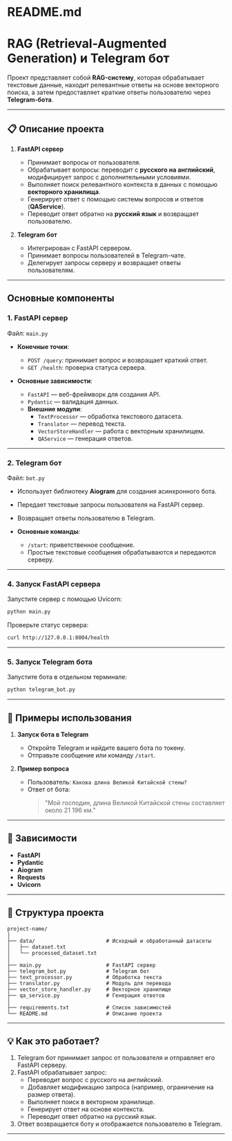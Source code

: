 # README.md  

# RAG (Retrieval-Augmented Generation) и Telegram бот  
Проект представляет собой **RAG-систему**, которая обрабатывает текстовые данные, находит релевантные ответы на основе векторного поиска, а затем предоставляет краткие ответы пользователю через **Telegram-бота**.  

---

## 📋 **Описание проекта**  

1. **FastAPI сервер**  
   - Принимает вопросы от пользователя.  
   - Обрабатывает вопросы: переводит с **русского на английский**, модифицирует запрос с дополнительными условиями.  
   - Выполняет поиск релевантного контекста в данных с помощью **векторного хранилища**.  
   - Генерирует ответ с помощью системы вопросов и ответов (**QAService**).  
   - Переводит ответ обратно на **русский язык** и возвращает пользователю.  

2. **Telegram бот**  
   - Интегрирован с FastAPI сервером.  
   - Принимает вопросы пользователей в Telegram-чате.  
   - Делегирует запросы серверу и возвращает ответы пользователям.  

---

##  **Основные компоненты**  

### **1. FastAPI сервер**  
Файл: `main.py`  

- **Конечные точки**:  
   - `POST /query`: принимает вопрос и возвращает краткий ответ.  
   - `GET /health`: проверка статуса сервера.  

- **Основные зависимости**:  
   - `FastAPI` — веб-фреймворк для создания API.  
   - `Pydantic` — валидация данных.  
   - **Внешние модули**:  
      - `TextProcessor` — обработка текстового датасета.  
      - `Translator` — перевод текста.  
      - `VectorStoreHandler` — работа с векторным хранилищем.  
      - `QAService` — генерация ответов.  

---

### **2. Telegram бот**  
Файл: `bot.py`  

- Использует библиотеку **Aiogram** для создания асинхронного бота.  
- Передает текстовые запросы пользователя на FastAPI сервер.  
- Возвращает ответы пользователю в Telegram.  

- **Основные команды**:  
   - `/start`: приветственное сообщение.  
   - Простые текстовые сообщения обрабатываются и передаются серверу.  

---

### **4. Запуск FastAPI сервера**  

Запустите сервер с помощью Uvicorn:  

```bash
python main.py  
```

Проверьте статус сервера:  

```bash
curl http://127.0.0.1:8004/health  
```

---

### **5. Запуск Telegram бота**  

Запустите бота в отдельном терминале:  

```bash
python telegram_bot.py  
```

---

## 📄 **Примеры использования**  

1. **Запуск бота в Telegram**  
   - Откройте Telegram и найдите вашего бота по токену.  
   - Отправьте сообщение или команду `/start`.  

2. **Пример вопроса**  

   - Пользователь: `Какова длина Великой Китайской стены?`  
   - Ответ от бота:  
     > "Мой господин, длина Великой Китайской стены составляет около 21 196 км."  

---

## 🧩 **Зависимости**  

- **FastAPI**  
- **Pydantic**  
- **Aiogram**  
- **Requests**  
- **Uvicorn**  

---

## 🔗 **Структура проекта**  

```plaintext
project-name/  
│  
├── data/                       # Исходный и обработанный датасеты  
│   ├── dataset.txt  
│   └── processed_dataset.txt  
│  
├── main.py                     # FastAPI сервер  
├── telegram_bot.py             # Telegram бот  
├── text_processor.py           # Обработка текста  
├── translator.py               # Модуль для перевода  
├── vector_store_handler.py     # Векторное хранилище  
├── qa_service.py               # Генерация ответов  
│  
├── requirements.txt            # Список зависимостей  
└── README.md                   # Описание проекта  
```

---

## 💡 **Как это работает?**  

1. Telegram бот принимает запрос от пользователя и отправляет его FastAPI серверу.  
2. FastAPI обрабатывает запрос:  
   - Переводит вопрос с русского на английский.  
   - Добавляет модификацию запроса (например, ограничение на размер ответа).  
   - Выполняет поиск в векторном хранилище.  
   - Генерирует ответ на основе контекста.  
   - Переводит ответ обратно на русский язык.  
3. Ответ возвращается боту и отображается пользователю в Telegram.  

---

